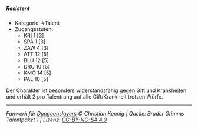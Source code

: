 <!---
Dies ist ein Fanwerk für DUNGEONSLAYERS © von Christian Kennig

Quellen:      [Bruder Grimms Talentpaket 1](https://www.f-space.de/ds4/downloads.html)
              [Talentbeschreibungen](https://www.f-space.de/ds4/tools-talentcards.html)
License:      [CC-BY-NC-SA 4.0](https://creativecommons.org/licenses/by-nc-sa/4.0/deed.de)
Richtlinien:  [Fanwerkrichtlinien](https://www.dungeonslayers.net/fanwerk-richtlinien/)
Autor:        Zauberlehrling
-->

##### Resistent

- Kategorie: #Talent
- Zugangsstufen:
  - KRI 1 [3]
  - SPÄ 1 [3]
  - ZAW 4 [3]
  - ATT 12 [5]
  - BLU 12 [5]
  - DRU 10 [5]
  - KMÖ 14 [5]
  - PAL 10 [5]

Der Charakter ist besonders widerstandsfähig gegen Gift und Krankheiten und erhält 2 pro Talentrang auf alle Gift/Krankheit trotzen Würfe.

---

_Fanwerk für [Dungeonslayers](https://www.dungeonslayers.net/) © Christian Kennig | Quelle: Bruder Grimms Talentpaket 1 | Lizenz: [CC-BY-NC-SA 4.0](https://creativecommons.org/licenses/by-nc-sa/4.0/deed.de)_
